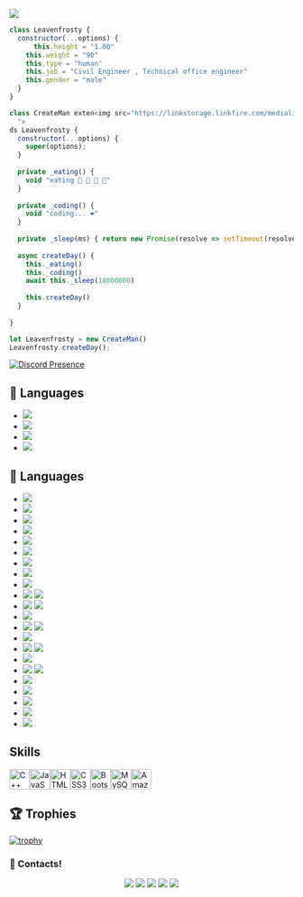 <img src="https://linkstorage.linkfire.com/medialinks/images/83fcd6fd-d380-4038-937e-57882ce7f92b/artwork-640x640" align="center
  ">

```js
class Leavenfrosty {
  constructor(...options) {
      this.height = "1.80"
    this.weight = "90"
    this.type = "human"
    this.job = "Civil Engineer , Technical office engineer"
    this.gender = "male"
  }
}

class CreateMan exten<img src="https://linkstorage.linkfire.com/medialinks/images/83fcd6fd-d380-4038-937e-57882ce7f92b/artwork-640x640" align="center
  ">
ds Leavenfrosty {
  constructor(...options) {
    super(options);
  }
  
  private _eating() {
    void "eating 🍔 🍟 🍗 🥤"
  }
  
  private _coding() {
    void "coding... ❤️"
  }
  
  private _sleep(ms) { return new Promise(resolve => setTimeout(resolve, ms)) }
  
  async createDay() {
    this._eating()
    this._coding()
    await this._sleep(18000000)
    
    this.createDay()
  }
  
}

let Leavenfrosty = new CreateMan()
Leavenfrosty.createDay();
```



[![Discord Presence](https://lanyard.cnrad.dev/api/1149811924561834014)](https://discord.com/users/1149811924561834014)


## 🔧 Languages

- ![](https://img.shields.io/badge/Code-JavaScript-black?style=flat-square&logo=javascript&logoColor=brightgreen)
- ![](https://img.shields.io/badge/Code-Python-black?style=flat-square&logo=python&logoColor=magenta)
- ![](https://img.shields.io/badge/Code-Java-black?style=flat-square&logo=java&logoColor=white)
- ![](https://img.shields.io/badge/Amazon_AWS-FF9900?style=for-the-badge&logo=amazonaws&logoColor=white)

## 🔧 Languages

- ![](https://img.shields.io/badge/Amazon_AWS-FF9900?style=for-the-badge&logo=amazonaws&logoColor=white)
- ![](https://img.shields.io/badge/Glitch-2800ff?style=for-the-badge&logo=glitch&logoColor=white)
- ![](https://img.shields.io/badge/Bitcoin-000000?style=for-the-badge&logo=bitcoin&logoColor=white)
- ![](https://img.shields.io/badge/Binance-FCD535?style=for-the-badge&logo=binance&logoColor=white)
- ![](https://img.shields.io/badge/MongoDB-4EA94B?style=for-the-badge&logo=mongodb&logoColor=white)
- ![](https://img.shields.io/badge/MySQL-005C84?style=for-the-badge&logo=mysql&logoColor=white)
- ![](https://img.shields.io/badge/HTML%20Academy-302683?style=for-the-badge&logo=HTML%20Academy&logoColor=white)
- ![](https://img.shields.io/badge/W3Schools-04AA6D?style=for-the-badge&logo=W3Schools&logoColor=white)
- ![](https://img.shields.io/badge/KFC-F40027?style=for-the-badge&logo=kfc&logoColor=white)
- ![](https://img.shields.io/badge/McDonald's-FBC817?style=for-the-badge&logo=McDonald's&logoColor=white)
![](https://img.shields.io/badge/Bootstrap-563D7C?style=for-the-badge&logo=bootstrap&logoColor=white)
- ![](https://img.shields.io/badge/Cookiecutter-D4AA00?style=for-the-badge&logo=Cookiecutter&logoColor=white)
![](https://img.shields.io/badge/MasterCard-EB001B?style=for-the-badge&logo=MasterCard&logoColor=white)
- ![](https://img.shields.io/badge/FIFA-B7312F?style=for-the-badge&logo=fifa&logoColor=whitee)
- ![](https://img.shields.io/badge/Cookiecutter-D4AA00?style=for-the-badge&logo=Cookiecutter&logoColor=white)
![](https://img.shields.io/badge/Epic%20Games-313131?style=for-the-badge&logo=Epic%20Games&logoColor=white)
- ![](https://img.shields.io/badge/Riot_Games-D32936?style=for-the-badge&logo=riot-games&logoColor=white)
- ![](https://img.shields.io/badge/Visual_Studio-5C2D91?style=for-the-badge&logo=visual%20studio&logoColor=white)
![](https://img.shields.io/badge/Visual_Studio_Code-0078D4?style=for-the-badge&logo=visual%20studio%20code&logoColor=white)
- ![](https://img.shields.io/badge/FIFA-B7312F?style=for-the-badge&logo=fifa&logoColor=whitee)
- ![](https://img.shields.io/badge/HTML5-E34F26?style=for-the-badge&logo=html5&logoColor=white)
![](https://img.shields.io/badge/GitHub-100000?style=for-the-badge&logo=github&logoColor=white)
- ![](https://img.shields.io/badge/Shazam-0088FF?style=for-the-badge&logo=Shazam&logoColor=white)
- ![](https://img.shields.io/badge/SoundCloud-FF3300?style=for-the-badge&logo=soundcloud&logoColor=white)
- ![](https://img.shields.io/badge/Spotify-1ED760?&style=for-the-badge&logo=spotify&logoColor=white)
- ![](hhttps://img.shields.io/badge/Netflix-E50914?style=for-the-badge&logo=netflix&logoColor=white)
- ![](https://img.shields.io/badge/sublime_text-%23575757.svg?&style=for-the-badge&logo=sublime-text&logoColor=important)
## Skills

<p align="left">
<a href="https://docs.microsoft.com/en-us/cpp/?view=msvc-170" target="_blank" rel="noreferrer"><img src="https://raw.githubusercontent.com/danielcranney/readme-generator/main/public/icons/skills/cplusplus-colored.svg" width="36" height="36" alt="C++" /></a><a href="https://developer.mozilla.org/en-US/docs/Web/JavaScript" target="_blank" rel="noreferrer"><img src="https://raw.githubusercontent.com/danielcranney/readme-generator/main/public/icons/skills/javascript-colored.svg" width="36" height="36" alt="JavaScript" /></a><a href="https://developer.mozilla.org/en-US/docs/Glossary/HTML5" target="_blank" rel="noreferrer"><img src="https://raw.githubusercontent.com/danielcranney/readme-generator/main/public/icons/skills/html5-colored.svg" width="36" height="36" alt="HTML5" /></a><a href="https://www.w3.org/TR/CSS/#css" target="_blank" rel="noreferrer"><img src="https://raw.githubusercontent.com/danielcranney/readme-generator/main/public/icons/skills/css3-colored.svg" width="36" height="36" alt="CSS3" /></a><a href="https://getbootstrap.com/" target="_blank" rel="noreferrer"><img src="https://raw.githubusercontent.com/danielcranney/readme-generator/main/public/icons/skills/bootstrap-colored.svg" width="36" height="36" alt="Bootstrap" /></a><a href="https://www.mysql.com/" target="_blank" rel="noreferrer"><img src="https://raw.githubusercontent.com/danielcranney/readme-generator/main/public/icons/skills/mysql-colored.svg" width="36" height="36" alt="MySQL" /></a><a href="https://aws.amazon.com" target="_blank" rel="noreferrer"><img src="https://raw.githubusercontent.com/danielcranney/readme-generator/main/public/icons/skills/aws-colored-dark.svg" width="36" height="36" alt="Amazon Web Services" /></a>
</p>



## 🏆 Trophies
[![trophy](https://github-profile-trophy.vercel.app/?username=Astpod&theme=dracula&column=7)](https://github.com/ryo-ma/github-profile-trophy)



<h3>🌟 Contacts!</h3>
<p align="center">
     <a href="" target"blank_"><img src="https://img.shields.io/badge/INSTAGRAM%20-DC3175.svg?&style=for-the-badge&logo=instagram&logoColor=white"></a>
       <a href="https://www.twitch.tv/leavenfrosty" target"blank_"><img src="https://img.shields.io/badge/Twitch-9146FF?style=for-the-badge&logo=twitch&logoColor=white"></a>
 <a href="https://open.spotify.com/user/b8flkn9wrt79ld5hclm4y2x8k?si=0c12d347d25b4b4b" target"blank_"><img src="https://img.shields.io/badge/Spotify%20-1ed760.svg?&style=for-the-badge&logo=spotify&logoColor=white"></a>
     <a href="" target"blank_"><img src="https://img.shields.io/badge/Gmail-09ffeb?style=for-the-badge&logo=gmail&logoColor=white"></a>
      <a href="" target"blank_"><img src="https://img.shields.io/badge/Discord-ffbb00?style=for-the-badge&logo=discord&logoColor=white"></a>

</p>

